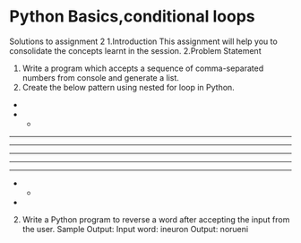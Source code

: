 # Python Basics,conditional loops
Solutions to assignment 2
1.Introduction 
This assignment will help you to consolidate the concepts learnt in the session. 
2.Problem Statement 
1. Write a program which accepts a sequence of comma-separated numbers from console  and generate a list. 
1. Create the below pattern using nested for loop in Python. 
* 
* * 
* * * 
* * * * 
* * * * * 
* * * * 
* * * 
* * 
* 
2. Write a Python program to reverse a word after accepting the input from the user. Sample Output: 
Input word: ineuron 
Output: norueni

